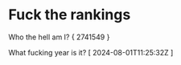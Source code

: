# Fuck the rankings

Who the hell am I?
{ 2741549 }

What fucking year is it?
[ 2024-08-01T11:25:32Z ]
